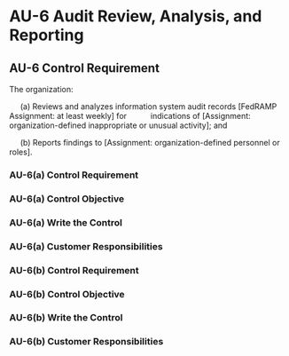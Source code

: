 # AU-6 Audit Review, Analysis, and Reporting
## AU-6 Control Requirement
The organization:

&nbsp;&nbsp;&nbsp;&nbsp;&nbsp;(a)	Reviews and analyzes information system audit records [FedRAMP Assignment: at least weekly] for &nbsp;&nbsp;&nbsp;&nbsp;&nbsp;&nbsp;&nbsp;&nbsp;&nbsp;&nbsp;indications of [Assignment: organization-defined inappropriate or unusual activity]; and

&nbsp;&nbsp;&nbsp;&nbsp;&nbsp;(b) Reports findings to [Assignment: organization-defined personnel or roles].
### AU-6(a) Control Requirement
### AU-6(a) Control Objective
### AU-6(a) Write the Control
### AU-6(a) Customer Responsibilities
### AU-6(b) Control Requirement
### AU-6(b) Control Objective
### AU-6(b) Write the Control
### AU-6(b) Customer Responsibilities
